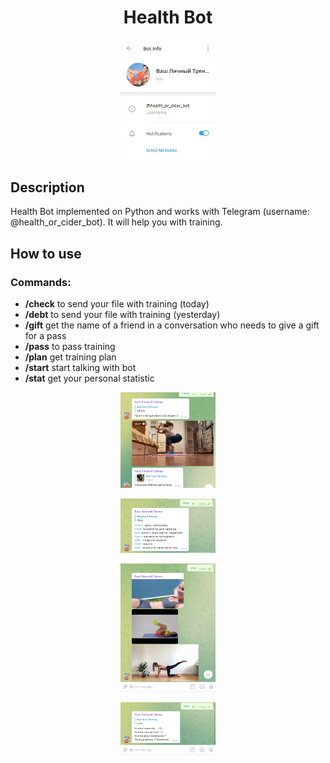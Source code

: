 <h1 align="center">Health Bot</h1>

<p align="center"><img src="./readme_assets/bot_info.PNG" width="30%"></p>

## Description

Health Bot implemented on Python and works with Telegram (username: @health_or_cider_bot). It will help you with training.

## How to use

### Commands:

- **/check** to send your file with training (today)
- **/debt**  to send your file with training (yesterday)
- **/gift**  get the name of a friend in a conversation who needs to give a gift for a pass
- **/pass**  to pass training
- **/plan**  get training plan
- **/start** start talking with bot
- **/stat**  get your personal statistic

<p align="center"><img  src="./readme_assets/check_command.PNG" width="30%"></p>
<p align="center"><img  src="./readme_assets/help_command.PNG" width="30%"></p>
<p align="center"><img  src="./readme_assets/plan_command.PNG" width="30%"></p>
<p align="center"><img  src="./readme_assets/stat_command.PNG" width="30%"></p>